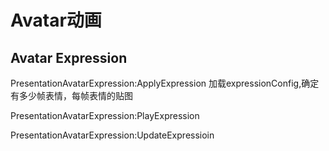 # Avatar动画

## Avatar Expression

PresentationAvatarExpression:ApplyExpression 加载expressionConfig,确定有多少帧表情，每帧表情的贴图

PresentationAvatarExpression:PlayExpression

PresentationAvatarExpression:UpdateExpressioin



